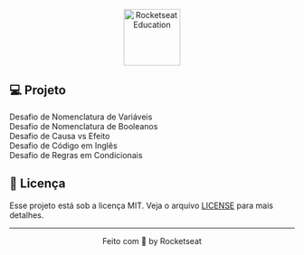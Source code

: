 <p align="center">
  <img alt="Rocketseat Education" src="https://avatars.githubusercontent.com/u/69590972?s=200&v=4" width="100px" />
</p>

## 💻 Projeto

Desafio de Nomenclatura de Variáveis <br>
Desafio de Nomenclatura de Booleanos <br>
Desafio de Causa vs Efeito <br>
Desafio de Código em Inglês <br>
Desafio de Regras em Condicionais

## 📝 Licença

Esse projeto está sob a licença MIT. Veja o arquivo [LICENSE](LICENSE) para mais detalhes.

---

<p align="center">
  Feito com 💜 by Rocketseat
</p>
